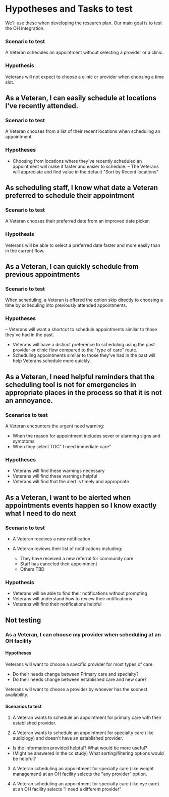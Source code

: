 # Hypotheses and Tasks to test

We'll use these when developing the research plan. Our main goal is to test the OH integration. 


### Scenario to test

A Veteran schedules an appointment without selecting a provider or a clinic.

### Hypothesis

Veterans will not expect to choose a clinic or provider when choosing a time slot.

## As a Veteran, I can easily schedule at locations I've recently attended.

### Scenario to test

A Veteran chooses from a list of their recent locations when scheduling an appointment.

### Hypotheses

- Choosing from locations where they've recently scheduled an appointment will make it faster and easier to schedule.
– The Veterans will appreciate and find value in the default "Sort by Recent locations"

## As scheduling staff, I know what date a Veteran preferred to schedule their appointment

### Scenario to test

A Veteran chooses their preferred date from an improved date picker.

### Hypothesis

Veterans will be able to select a preferred date faster and more easily than in the current flow.

## As a Veteran, I can quickly schedule from previous appointments

### Scenario to test

When scheduling, a Veteran is offered the option skip directly to choosing a time by scheduling into previously attended appointments.

### Hypotheses

– Veterans will want a shortcut to schedule appointments similar to those they've had in the past. 
- Veterans will have a distinct preference to scheduling using the past provider or clinic flow compared to the "type of care" route.
- Scheduling appointments similar to those they've had in the past will help Veterans schedule more quickly. 

## As a Veteran, I need helpful reminders that the scheduling tool is not for emergencies in appropriate places in the process so that it is not an annoyance. 

### Scenarios to test

A Veteran encounters the urgent need warning: 
- When the reason for appointment includes sever or alarming signs and symptoms
- When they select TOC" I need immediate care" 

### Hypotheses

- Veterans will find these warnings necessary
- Veterans will find these warnings helpful
- Veterans will find that the alert is timely and appropriate

## As a Veteran, I want to be alerted when appointments events happen so I know exactly what I need to do next

### Scenario to test

- A Veteran receives a new notification

- A Veteran reviews their list of notifications including:
    - They have received a new referral for community care
    - Staff has canceled their appointment
    - Others TBD

### Hypothesis

- Veterans will be able to find their notifications without prompting
- Veterans will understand how to review their notifications
- Veterans will find their notifications helpful

## Not testing

### As a Veteran, I can choose my provider when scheduling at an OH facility

#### Hypotheses 

Veterans will want to choose a specific provider for most types of care.
- Do their needs change between Primary care and specialty?
- Do their needs change between established care and new care?

Veterans will want to choose a provider by whoever has the soonest availability.

#### Scenarios to test

1. A Veteran wants to schedule an appointment for primary care with their established provider.

2. A Veteran wants to schedule an appointment for specialty care (like audiology) and doesn't have an established provider.
- Is the information provided helpful? What would be more useful?
- (Might be answered in the cc study) What sorting/filtering options would be helpful?

3. A Veteran scheduling an appointment for specialty care (like weight management) at an OH facility selects the "any provider" option.

4. A Veteran scheduling an appointment for specialty care (like eye care) at an OH facility selects "I need a different provider"




